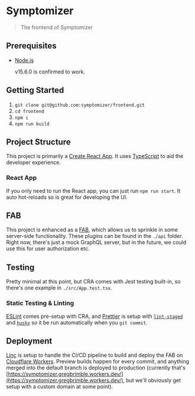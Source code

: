 # Symptomizer

> The frontend of Symptomizer

## Prerequisites

- [Node.js](https://nodejs.org/en/)

  v15.6.0 is confirmed to work.

## Getting Started

1. `git clone git@github.com:symptomizer/frontend.git`
1. `cd frontend`
1. `npm i`
1. `npm run build`

## Project Structure

This project is primarily a [Create React App](https://create-react-app.dev/). It uses [TypeScript](https://www.typescriptlang.org/) to aid the developer experience.

### React App

If you only need to run the React app, you can just run `npm run start`. It auto hot-reloads so is great for developing the UI.

## FAB

This project is enhanced as a [FAB](https://fab.dev/), which allows us to sprinkle in some server-side functionality. These plugins can be found in the `./api` folder. Right now, there's just a mock GraphQL server, but in the future, we could use this for user authorization etc.

## Testing

Pretty minimal at this point, but CRA comes with Jest testing built-in, so there's one example in `./src/App.test.tsx`.

### Static Testing & Linting

[ESLint](https://eslint.org/) comes pre-setup with CRA, and [Prettier](https://prettier.io/) is setup with [`lint-staged`](https://github.com/okonet/lint-staged) and [`husky`](https://github.com/typicode/husky) so it be run automatically when you `git commit`.

## Deployment

[Linc](https://linc.sh/) is setup to handle the CI/CD pipeline to build and deploy the FAB on [Cloudflare Workers](https://workers.cloudflare.com/). Preview builds happen for every commit, and anything merged into the default branch is deployed to production (currently that's [https://symptomizer.gregbrimble.workers.dev/](https://symptomizer.gregbrimble.workers.dev/), but we'll obviously get setup with a custom domain at some point).

